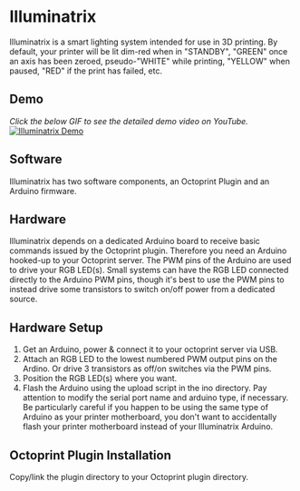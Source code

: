 # Illuminatrix
Illuminatrix is a smart lighting system intended for use in 3D printing. By default, your printer will be lit dim-red when in "STANDBY", "GREEN" once an axis has been zeroed, pseudo-"WHITE" while printing, "YELLOW" when paused, "RED" if the print has failed, etc.

## Demo
<i>Click the below GIF to see the detailed demo video on YouTube.</i>
[![Illuminatrix Demo](http://www.dawning.ca/wp-content/uploads/2016/01/IlluminatrixDemoGif.gif)](https://www.youtube.com/embed/iWDjNnod_Ak)

## Software
Illuminatrix has two software components, an Octoprint Plugin and an Arduino firmware. 

## Hardware
Illuminatrix depends on a dedicated Arduino board to receive basic commands issued by the Octoprint plugin. Therefore you need an Arduino hooked-up to your Octoprint server. The PWM pins of the Arduino are used to drive your RGB LED(s). Small systems can have the RGB LED connected directly to the Arduino PWM pins, though it's best to use the PWM pins to instead drive some transistors to switch on/off power from a dedicated source.

## Hardware Setup
1. Get an Arduino, power & connect it to your octoprint server via USB.
2. Attach an RGB LED to the lowest numbered PWM output pins on the Ardino. Or drive 3 transistors as off/on switches via the PWM pins.
3. Position the RGB LED(s) where you want.
4. Flash the Arduino using the upload script in the ino directory. Pay attention to modify the serial port name and arduino type, if necessary. Be particularly careful if you happen to be using the same type of Arduino as your printer motherboard, you don't want to accidentally flash your printer motherboard instead of your Illuminatrix Arduino.

## Octoprint Plugin Installation
Copy/link the plugin directory to your Octoprint plugin directory.
